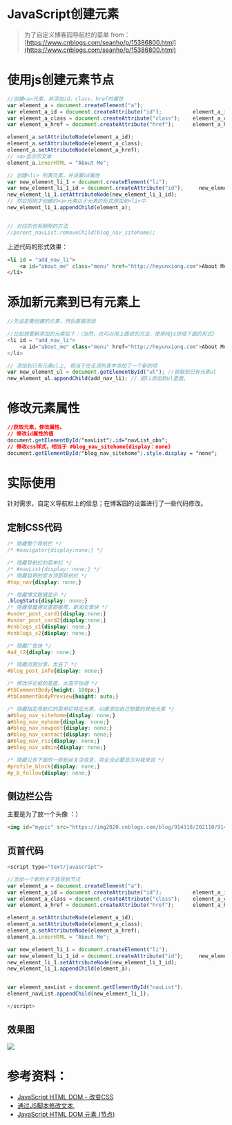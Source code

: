 # JavaScript创建元素
> 为了自定义博客园导航栏的菜单
> from：[https://www.cnblogs.com/seanho/p/15386800.html](https://www.cnblogs.com/seanho/p/15386800.html)

# 使用js创建元素节点
```javascript
//创建<a>元素，并添加id，class，href的属性
var element_a = document.createElement("a");
var element_a_id = document.createAttribute("id");          element_a_id.value="about_me";
var element_a_class = document.createAttribute("class");    element_a_class.value="menu";
var element_a_href = document.createAttribute("href");      element_a_href.value="http://heyunxiong.com";

element_a.setAttributeNode(element_a_id);
element_a.setAttributeNode(element_a_class);
element_a.setAttributeNode(element_a_href);
// <a>显示的文本
element_a.innerHTML = "About Me";	

// 创建<li> 列表元素，并设置id属性
var new_element_li_1 = document.createElement("li");
var new_element_li_1_id = document.createAttribute("id");     new_element_li_1_id.value="add_nav_li";
new_element_li_1.setAttributeNode(new_element_li_1_id);
// 然后把刚才创建的<a>元素以子元素的形式添加到<li>中
new_element_li_1.appendChild(element_a);


// 对应的也有删除的方法
//parent_navList.removeChild(blog_nav_sitehome);
```
上述代码的形式效果：
```html
<li id = "add_nav_li">
	<a id="about_me" class="menu" href="http://heyunxiong.com">About Me</a>
</li>
```
# 添加新元素到已有元素上
```javascript
//先设定要创建的元素，然后直接添加

//比如想要新添加的元素如下：（当然，也可以用上面说的方法，使用纯js拼成下面的形式）
<li id = "add_nav_li">
	<a id="about_me" class="menu" href="http://heyunxiong.com">About Me</a>
</li>

// 添加到已有元素ul上, 相当于在无须列表中添加了一个新的项
var new_element_ul = document.getElementById("ul"); //获取到已有元素ul
new_element_ul.appendChild(add_nav_li); // 把li添加到ul里面，
```
# 修改元素属性
```css
//获取元素，修改属性。
// 修改id属性的值
document.getElementById("navList").id="navList_obs";
// 修改css样式，相当于 #blog_nav_sitehome{display：none}
document.getElementById("blog_nav_sitehome").style.display = "none";
```
# 实际使用
针对需求，自定义导航栏上的信息；在博客园的设置进行了一些代码修改。
## 定制CSS代码
```css
/* 隐藏整个导航栏 */
/* #navigator{display:none;} */

/* 隐藏导航栏的菜单栏 */
/* #navList{display: none;} */
/* 隐藏自带的官方顶部导航栏 */
#top_nav{display: none;}

/* 隐藏博文数据显示 */
.blogStats{display: none;}
/* 隐藏单篇博文底部推荐、新闻文章块 */
#under_post_card1{display:none;}
#under_post_card2{display:none;}
#cnblogs_c1{display: none;}
#cnblogs_c2{display: none;}

/* 隐藏广告快 */
#ad_t2{display: none;}

/* 隐藏点赞分享，太丑了 */
#blog_post_info{display: none;}

/* 修改评论框的高度，太高不协调 */
#tbCommentBody{height: 100px;}
#tbCommentBodyPreview{height: auto;}

/* 隐藏指定导航烂的菜单栏特定元素，以便添加自己想要的其他元素 */
a#blog_nav_sitehome{display: none;}
a#blog_nav_myhome{display: none;}
a#blog_nav_newpost{display: none;}
a#blog_nav_contact{display: none;}
a#blog_nav_rss{display: none;}
a#blog_nav_admin{display: none;}

/* 隐藏公告下面的一些粉丝关注信息，完全没必要显示对我来说 */
#profile_block{display: none;}
#p_b_follow{display: none;}
```
## 侧边栏公告
主要是为了放一个头像 ：）
```html
<img id="mypic" src="https://img2020.cnblogs.com/blog/914318/202110/914318-20211006170609278-1378141535.jpg" alt="Yunxiong" loading="lazy">
```
## 页首代码
```javascript
<script type="text/javascript">

//添加一个新的关于我导航节点
var element_a = document.createElement("a");
var element_a_id = document.createAttribute("id");          element_a_id.value="about_me";
var element_a_class = document.createAttribute("class");    element_a_class.value="menu";
var element_a_href = document.createAttribute("href");      element_a_href.value="http://heyunxiong.com";

element_a.setAttributeNode(element_a_id);
element_a.setAttributeNode(element_a_class);
element_a.setAttributeNode(element_a_href);
element_a.innerHTML = "About Me";	

var new_element_li_1 = document.createElement("li");
var new_element_li_1_id = document.createAttribute("id");     new_element_li_1_id.value="add_nav_li";
new_element_li_1.setAttributeNode(new_element_li_1_id);
new_element_li_1.appendChild(element_a);


var element_navList = document.getElementById("navList");
element_navList.appendChild(new_element_li_1);

</script>
```
## 效果图
![](_assets/JavaScript创建元素/914318-20211009171815606-233611510.png)
# 参考资料：

- [JavaScript HTML DOM - 改变CSS](https://www.runoob.com/js/js-htmldom-css.html)
- [通过JS脚本修改文本](https://www.runoob.com/try/try.php?filename=tryjs_change_innerhtml),
- [JavaScript HTML DOM 元素 (节点)](https://www.runoob.com/js/js-htmldom-elements.html)
